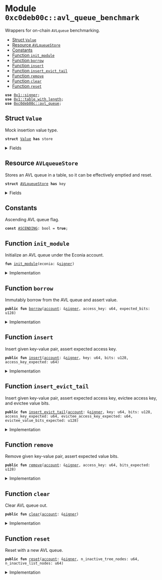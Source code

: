 
<a name="0xc0deb00c_avl_queue_benchmark"></a>

# Module `0xc0deb00c::avl_queue_benchmark`

Wrappers for on-chain <code>AVLqueue</code> benchmarking.


-  [Struct `Value`](#0xc0deb00c_avl_queue_benchmark_Value)
-  [Resource `AVLqueueStore`](#0xc0deb00c_avl_queue_benchmark_AVLqueueStore)
-  [Constants](#@Constants_0)
-  [Function `init_module`](#0xc0deb00c_avl_queue_benchmark_init_module)
-  [Function `borrow`](#0xc0deb00c_avl_queue_benchmark_borrow)
-  [Function `insert`](#0xc0deb00c_avl_queue_benchmark_insert)
-  [Function `insert_evict_tail`](#0xc0deb00c_avl_queue_benchmark_insert_evict_tail)
-  [Function `remove`](#0xc0deb00c_avl_queue_benchmark_remove)
-  [Function `clear`](#0xc0deb00c_avl_queue_benchmark_clear)
-  [Function `reset`](#0xc0deb00c_avl_queue_benchmark_reset)


<pre><code><b>use</b> <a href="">0x1::signer</a>;
<b>use</b> <a href="">0x1::table_with_length</a>;
<b>use</b> <a href="avl_queue.md#0xc0deb00c_avl_queue">0xc0deb00c::avl_queue</a>;
</code></pre>



<a name="0xc0deb00c_avl_queue_benchmark_Value"></a>

## Struct `Value`

Mock insertion value type.


<pre><code><b>struct</b> <a href="avl_queue_benchmark.md#0xc0deb00c_avl_queue_benchmark_Value">Value</a> <b>has</b> store
</code></pre>



<details>
<summary>Fields</summary>


<dl>
<dt>
<code>addr: <b>address</b></code>
</dt>
<dd>

</dd>
<dt>
<code>bits: u128</code>
</dt>
<dd>

</dd>
</dl>


</details>

<a name="0xc0deb00c_avl_queue_benchmark_AVLqueueStore"></a>

## Resource `AVLqueueStore`

Stores an AVL queue in a table, so it can be effectively
emptied and reset.


<pre><code><b>struct</b> <a href="avl_queue_benchmark.md#0xc0deb00c_avl_queue_benchmark_AVLqueueStore">AVLqueueStore</a> <b>has</b> key
</code></pre>



<details>
<summary>Fields</summary>


<dl>
<dt>
<code>map: <a href="_TableWithLength">table_with_length::TableWithLength</a>&lt;u64, <a href="avl_queue.md#0xc0deb00c_avl_queue_AVLqueue">avl_queue::AVLqueue</a>&lt;<a href="avl_queue_benchmark.md#0xc0deb00c_avl_queue_benchmark_Value">avl_queue_benchmark::Value</a>&gt;&gt;</code>
</dt>
<dd>

</dd>
</dl>


</details>

<a name="@Constants_0"></a>

## Constants


<a name="0xc0deb00c_avl_queue_benchmark_ASCENDING"></a>

Ascending AVL queue flag.


<pre><code><b>const</b> <a href="avl_queue_benchmark.md#0xc0deb00c_avl_queue_benchmark_ASCENDING">ASCENDING</a>: bool = <b>true</b>;
</code></pre>



<a name="0xc0deb00c_avl_queue_benchmark_init_module"></a>

## Function `init_module`

Initialize an AVL queue under the Econia account.


<pre><code><b>fun</b> <a href="avl_queue_benchmark.md#0xc0deb00c_avl_queue_benchmark_init_module">init_module</a>(econia: &<a href="">signer</a>)
</code></pre>



<details>
<summary>Implementation</summary>


<pre><code><b>fun</b> <a href="avl_queue_benchmark.md#0xc0deb00c_avl_queue_benchmark_init_module">init_module</a>(
    econia: &<a href="">signer</a>
) {
    // Init AVL queue.
    <b>let</b> avlq = <a href="avl_queue.md#0xc0deb00c_avl_queue_new">avl_queue::new</a>(<a href="avl_queue_benchmark.md#0xc0deb00c_avl_queue_benchmark_ASCENDING">ASCENDING</a>, 0, 0);
    <b>let</b> map = <a href="_new">table_with_length::new</a>();  // Get store map.
    // Add AVL queue <b>to</b> map.
    <a href="_add">table_with_length::add</a>(&<b>mut</b> map, 1, avlq);
    // Get AVL queue store.
    <b>let</b> avlq_store = <a href="avl_queue_benchmark.md#0xc0deb00c_avl_queue_benchmark_AVLqueueStore">AVLqueueStore</a>{map};
    // Move store <b>to</b> Econia <a href="">account</a>.
    <b>move_to</b>&lt;<a href="avl_queue_benchmark.md#0xc0deb00c_avl_queue_benchmark_AVLqueueStore">AVLqueueStore</a>&gt;(econia, avlq_store);
}
</code></pre>



</details>

<a name="0xc0deb00c_avl_queue_benchmark_borrow"></a>

## Function `borrow`

Immutably borrow from the AVL queue and assert value.


<pre><code><b>public</b> <b>fun</b> <a href="avl_queue_benchmark.md#0xc0deb00c_avl_queue_benchmark_borrow">borrow</a>(<a href="">account</a>: &<a href="">signer</a>, access_key: u64, expected_bits: u128)
</code></pre>



<details>
<summary>Implementation</summary>


<pre><code><b>public</b> entry <b>fun</b> <a href="avl_queue_benchmark.md#0xc0deb00c_avl_queue_benchmark_borrow">borrow</a>(
    <a href="">account</a>: &<a href="">signer</a>,
    access_key: u64,
    expected_bits: u128
) <b>acquires</b> <a href="avl_queue_benchmark.md#0xc0deb00c_avl_queue_benchmark_AVLqueueStore">AVLqueueStore</a> {
    <b>let</b> addr = address_of(<a href="">account</a>); // Get <a href="">account</a> <b>address</b>.
    // Immutably borrow AVL queue store map.
    <b>let</b> avlq_store_map_ref = &<b>borrow_global</b>&lt;<a href="avl_queue_benchmark.md#0xc0deb00c_avl_queue_benchmark_AVLqueueStore">AVLqueueStore</a>&gt;(addr).map;
    <b>let</b> reset_count = // Get reset count.
        <a href="_length">table_with_length::length</a>(avlq_store_map_ref);
    <b>let</b> avlq_ref = // Immutably borrow corresponding AVL queue.
        <a href="_borrow">table_with_length::borrow</a>(avlq_store_map_ref, reset_count);
    // Borrow <b>address</b> corresponding <b>to</b> given key.
    <b>let</b> value_ref = <a href="avl_queue.md#0xc0deb00c_avl_queue_borrow">avl_queue::borrow</a>(avlq_ref, access_key);
    // Assert expected bits.
    <b>assert</b>!(value_ref.bits == expected_bits, 0);
}
</code></pre>



</details>

<a name="0xc0deb00c_avl_queue_benchmark_insert"></a>

## Function `insert`

Insert given key-value pair, assert expected access key.


<pre><code><b>public</b> <b>fun</b> <a href="avl_queue_benchmark.md#0xc0deb00c_avl_queue_benchmark_insert">insert</a>(<a href="">account</a>: &<a href="">signer</a>, key: u64, bits: u128, access_key_expected: u64)
</code></pre>



<details>
<summary>Implementation</summary>


<pre><code><b>public</b> entry <b>fun</b> <a href="avl_queue_benchmark.md#0xc0deb00c_avl_queue_benchmark_insert">insert</a>(
    <a href="">account</a>: &<a href="">signer</a>,
    key: u64,
    bits: u128,
    access_key_expected: u64
) <b>acquires</b> <a href="avl_queue_benchmark.md#0xc0deb00c_avl_queue_benchmark_AVLqueueStore">AVLqueueStore</a> {
    <b>let</b> addr = address_of(<a href="">account</a>); // Get <a href="">account</a> <b>address</b>.
    // Mutably borrow AVL queue store map.
    <b>let</b> avlq_store_map_ref_mut =
        &<b>mut</b> <b>borrow_global_mut</b>&lt;<a href="avl_queue_benchmark.md#0xc0deb00c_avl_queue_benchmark_AVLqueueStore">AVLqueueStore</a>&gt;(addr).map;
    <b>let</b> reset_count = // Get reset count.
        <a href="_length">table_with_length::length</a>(avlq_store_map_ref_mut);
    <b>let</b> avlq_ref_mut = // Mutably borrow corresponding AVL queue.
        <a href="_borrow_mut">table_with_length::borrow_mut</a>(avlq_store_map_ref_mut, reset_count);
    <b>let</b> access_key = <a href="avl_queue.md#0xc0deb00c_avl_queue_insert">avl_queue::insert</a>(avlq_ref_mut, key, <a href="avl_queue_benchmark.md#0xc0deb00c_avl_queue_benchmark_Value">Value</a>{
        addr, bits}); // Insert key-value pair, storing access key.
    // Assert access key is <b>as</b> expected.
    <b>assert</b>!(access_key == access_key_expected, 0);
}
</code></pre>



</details>

<a name="0xc0deb00c_avl_queue_benchmark_insert_evict_tail"></a>

## Function `insert_evict_tail`

Insert given key-value pair, assert expected access key, evictee
access key, and evictee value bits.


<pre><code><b>public</b> <b>fun</b> <a href="avl_queue_benchmark.md#0xc0deb00c_avl_queue_benchmark_insert_evict_tail">insert_evict_tail</a>(<a href="">account</a>: &<a href="">signer</a>, key: u64, bits: u128, access_key_expected: u64, evictee_access_key_expected: u64, evictee_value_bits_expected: u128)
</code></pre>



<details>
<summary>Implementation</summary>


<pre><code><b>public</b> entry <b>fun</b> <a href="avl_queue_benchmark.md#0xc0deb00c_avl_queue_benchmark_insert_evict_tail">insert_evict_tail</a>(
    <a href="">account</a>: &<a href="">signer</a>,
    key: u64,
    bits: u128,
    access_key_expected: u64,
    evictee_access_key_expected: u64,
    evictee_value_bits_expected: u128
) <b>acquires</b> <a href="avl_queue_benchmark.md#0xc0deb00c_avl_queue_benchmark_AVLqueueStore">AVLqueueStore</a> {
    <b>let</b> addr = address_of(<a href="">account</a>); // Get <a href="">account</a> <b>address</b>.
    // Mutably borrow AVL queue store map.
    <b>let</b> avlq_store_map_ref_mut =
        &<b>mut</b> <b>borrow_global_mut</b>&lt;<a href="avl_queue_benchmark.md#0xc0deb00c_avl_queue_benchmark_AVLqueueStore">AVLqueueStore</a>&gt;(addr).map;
    <b>let</b> reset_count = // Get reset count.
        <a href="_length">table_with_length::length</a>(avlq_store_map_ref_mut);
    <b>let</b> avlq_ref_mut = // Mutably borrow corresponding AVL queue.
        <a href="_borrow_mut">table_with_length::borrow_mut</a>(avlq_store_map_ref_mut, reset_count);
    <b>let</b> value = <a href="avl_queue_benchmark.md#0xc0deb00c_avl_queue_benchmark_Value">Value</a>{addr, bits}; // Declare insertion value.
    // Insert key-value pair and evict tail, storing returns.
    <b>let</b> (access_key, evictee_access_key, <a href="avl_queue_benchmark.md#0xc0deb00c_avl_queue_benchmark_Value">Value</a>{addr: _, bits}) =
        <a href="avl_queue.md#0xc0deb00c_avl_queue_insert_evict_tail">avl_queue::insert_evict_tail</a>(avlq_ref_mut, key, value);
    // Assert returns
    <b>assert</b>!(access_key == access_key_expected, 0);
    <b>assert</b>!(evictee_access_key == evictee_access_key_expected, 0);
    <b>assert</b>!(bits == evictee_value_bits_expected, 0);
}
</code></pre>



</details>

<a name="0xc0deb00c_avl_queue_benchmark_remove"></a>

## Function `remove`

Remove given key-value pair, assert expected value bits.


<pre><code><b>public</b> <b>fun</b> <a href="avl_queue_benchmark.md#0xc0deb00c_avl_queue_benchmark_remove">remove</a>(<a href="">account</a>: &<a href="">signer</a>, access_key: u64, bits_expected: u128)
</code></pre>



<details>
<summary>Implementation</summary>


<pre><code><b>public</b> entry <b>fun</b> <a href="avl_queue_benchmark.md#0xc0deb00c_avl_queue_benchmark_remove">remove</a>(
    <a href="">account</a>: &<a href="">signer</a>,
    access_key: u64,
    bits_expected: u128
) <b>acquires</b> <a href="avl_queue_benchmark.md#0xc0deb00c_avl_queue_benchmark_AVLqueueStore">AVLqueueStore</a> {
    <b>let</b> addr = address_of(<a href="">account</a>); // Get <a href="">account</a> <b>address</b>.
    // Mutably borrow AVL queue store map.
    <b>let</b> avlq_store_map_ref_mut =
        &<b>mut</b> <b>borrow_global_mut</b>&lt;<a href="avl_queue_benchmark.md#0xc0deb00c_avl_queue_benchmark_AVLqueueStore">AVLqueueStore</a>&gt;(addr).map;
    <b>let</b> reset_count = // Get reset count.
        <a href="_length">table_with_length::length</a>(avlq_store_map_ref_mut);
    <b>let</b> avlq_ref_mut = // Mutably borrow corresponding AVL queue.
        <a href="_borrow_mut">table_with_length::borrow_mut</a>(avlq_store_map_ref_mut, reset_count);
    // Remove key-value pair, storing value bits.
    <b>let</b> <a href="avl_queue_benchmark.md#0xc0deb00c_avl_queue_benchmark_Value">Value</a>{addr: _, bits} = <a href="avl_queue.md#0xc0deb00c_avl_queue_remove">avl_queue::remove</a>(avlq_ref_mut, access_key);
    // Assert value bits <b>as</b> expected.
    <b>assert</b>!(bits == bits_expected, 0);
}
</code></pre>



</details>

<a name="0xc0deb00c_avl_queue_benchmark_clear"></a>

## Function `clear`

Clear AVL queue out.


<pre><code><b>public</b> <b>fun</b> <a href="avl_queue_benchmark.md#0xc0deb00c_avl_queue_benchmark_clear">clear</a>(<a href="">account</a>: &<a href="">signer</a>)
</code></pre>



<details>
<summary>Implementation</summary>


<pre><code><b>public</b> entry <b>fun</b> <a href="avl_queue_benchmark.md#0xc0deb00c_avl_queue_benchmark_clear">clear</a>(
    <a href="">account</a>: &<a href="">signer</a>
) <b>acquires</b> <a href="avl_queue_benchmark.md#0xc0deb00c_avl_queue_benchmark_AVLqueueStore">AVLqueueStore</a> {
    <b>let</b> addr = address_of(<a href="">account</a>); // Get <a href="">account</a> <b>address</b>.
    // Mutably borrow AVL queue store map.
    <b>let</b> avlq_store_map_ref_mut =
        &<b>mut</b> <b>borrow_global_mut</b>&lt;<a href="avl_queue_benchmark.md#0xc0deb00c_avl_queue_benchmark_AVLqueueStore">AVLqueueStore</a>&gt;(addr).map;
    <b>let</b> reset_count = // Get reset count.
        <a href="_length">table_with_length::length</a>(avlq_store_map_ref_mut);
    <b>let</b> avlq_ref_mut = // Mutably borrow corresponding AVL queue.
        <a href="_borrow_mut">table_with_length::borrow_mut</a>(avlq_store_map_ref_mut, reset_count);
    // While AVL queue is not empty:
    <b>while</b> (!<a href="avl_queue.md#0xc0deb00c_avl_queue_is_empty">avl_queue::is_empty</a>(avlq_ref_mut)) {
        // Pop head, unpack and discard value.
        <b>let</b> <a href="avl_queue_benchmark.md#0xc0deb00c_avl_queue_benchmark_Value">Value</a>{addr: _, bits: _} = <a href="avl_queue.md#0xc0deb00c_avl_queue_pop_head">avl_queue::pop_head</a>(avlq_ref_mut);
    };
}
</code></pre>



</details>

<a name="0xc0deb00c_avl_queue_benchmark_reset"></a>

## Function `reset`

Reset with a new AVL queue.


<pre><code><b>public</b> <b>fun</b> <a href="avl_queue_benchmark.md#0xc0deb00c_avl_queue_benchmark_reset">reset</a>(<a href="">account</a>: &<a href="">signer</a>, n_inactive_tree_nodes: u64, n_inactive_list_nodes: u64)
</code></pre>



<details>
<summary>Implementation</summary>


<pre><code><b>public</b> entry <b>fun</b> <a href="avl_queue_benchmark.md#0xc0deb00c_avl_queue_benchmark_reset">reset</a>(
    <a href="">account</a>: &<a href="">signer</a>,
    n_inactive_tree_nodes: u64,
    n_inactive_list_nodes: u64
) <b>acquires</b> <a href="avl_queue_benchmark.md#0xc0deb00c_avl_queue_benchmark_AVLqueueStore">AVLqueueStore</a> {
    <b>let</b> addr = address_of(<a href="">account</a>); // Get <a href="">account</a> <b>address</b>.
    // Mutably borrow AVL queue store map.
    <b>let</b> avlq_store_map_ref_mut =
        &<b>mut</b> <b>borrow_global_mut</b>&lt;<a href="avl_queue_benchmark.md#0xc0deb00c_avl_queue_benchmark_AVLqueueStore">AVLqueueStore</a>&gt;(addr).map;
    <b>let</b> reset_count = // Get reset count.
        <a href="_length">table_with_length::length</a>(avlq_store_map_ref_mut);
    <a href="_add">table_with_length::add</a>( // Add new AVL queue <b>to</b> store map.
        avlq_store_map_ref_mut, reset_count + 1, <a href="avl_queue.md#0xc0deb00c_avl_queue_new">avl_queue::new</a>(
            <a href="avl_queue_benchmark.md#0xc0deb00c_avl_queue_benchmark_ASCENDING">ASCENDING</a>, n_inactive_tree_nodes, n_inactive_list_nodes));
}
</code></pre>



</details>
